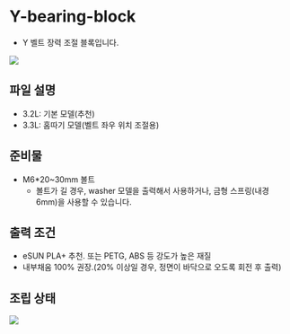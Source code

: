 # Y-bearing-block

+ Y 벨트 장력 조절 블록입니다.

![](https://github.com/simulz/CreMaker_TuneUp/blob/main/3D_Models/Main_Parts/Y/Y-bearing-block/image/20220512_3D1.png)

## 파일 설명

+ 3.2L: 기본 모델(추천)
+ 3.3L: 홈따기 모델(벨트 좌우 위치 조절용)

## 준비물

+ M6\*20~30mm 볼트
  + 볼트가 길 경우, washer 모델을 출력해서 사용하거나, 금형 스프링(내경 6mm)을 사용할 수 있습니다.

## 출력 조건

+ eSUN PLA+ 추천. 또는 PETG, ABS 등 강도가 높은 재질
+ 내부채움 100% 권장.(20% 이상일 경우, 정면이 바닥으로 오도록 회전 후 출력)

## 조립 상태

![](https://github.com/simulz/CreMaker_TuneUp/blob/main/3D_Models/Main_Parts/Y/Y-bearing-block/image/20220128_122415.jpg)
